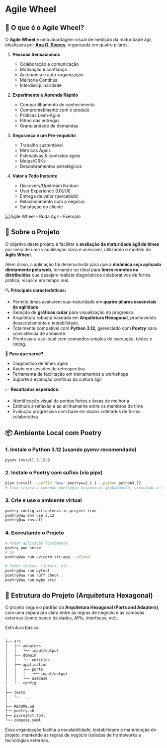 # Agile Wheel

## 🧠 O que é o Agile Wheel?

O **Agile Wheel** é uma abordagem visual de medição da maturidade ágil, idealizada por **[Ana G. Soares](https://www.linkedin.com/in/anagsoares/)**, organizada em quatro pilares:

1. **Pessoas Sensacionais**
    - Colaboração e comunicação
    - Motivação e confiança
    - Autonomia e auto-organização
    - Melhoria Contínua
    - Interdisciplinaridade

2. **Experimente e Aprenda Rápido**
    - Compartilhamento de conhecimento
    - Comprometimento com o produto
    - Práticas Lean-Agile
    - Ritmo das entregas
    - Granularidade de demandas

3. **Segurança é um Pré-requisito**
    - Trabalho sustentável
    - Métricas Ágeis
    - Estimativas & contratos ágeis
    - Metas/ORKs
    - Desdobramentos estratégicos

4. **Valor a Todo Instante**
    - Discovery/Upstream Kanban
    - User Experience (UX/UI)
    - Entrega de valor (percebido)
    - Relacionamento com o negócio
    - Satisfação do cliente

![Agile Wheel - Roda Ágil - Exemplo](<docs/assets/Agile Wheel - Roda Ágil by Ana G. Soares - Exemplo.jpg>)

## 🚀 Sobre o Projeto

O objetivo deste projeto é facilitar a **avaliação da maturidade ágil de times** por meio de uma visualização clara e acessível, utilizando o modelo do **Agile Wheel**.

Além disso, a aplicação foi desenvolvida para que a **dinâmica seja aplicada diretamente pela web**, tornando-se ideal para **times remotos ou distribuídos** que desejam realizar diagnósticos colaborativos de forma prática, visual e em tempo real.

🔍 **Principais características:**

- Permite times avaliarem sua maturidade em **quatro pilares essenciais da agilidade**.
- Geração de **gráficos radar** para visualização do progresso.
- Arquitetura robusta baseada em **Arquitetura Hexagonal**, promovendo desacoplamento e testabilidade.
- Totalmente compatível com **Python 3.12**, gerenciado com **Poetry** para consistência de ambiente.
- Pronto para uso local com comandos simples de execução, testes e linting.

🧪 **Para que serve?**

- Diagnóstico de times ágeis
- Apoio em sessões de retrospectiva
- Ferramenta de facilitação em treinamentos e workshops
- Suporte à evolução contínua da cultura ágil

📈 **Resultados esperados:**

- Identificação visual de pontos fortes e áreas de melhoria
- Estímulo à reflexão e ao alinhamento entre os membros do time
- Evolução progressiva com base em dados coletados de forma colaborativa


## 📦 Ambiente Local com Poetry

### 1. Instale o Python 3.12 (usando pyenv recomendado)

```bash
pyenv install 3.12.0
```


### 2. Instale o Poetry com sufixo (via pipx)

```bash
pipx install --suffix "@aw" poetry==2.1.1 --python python3.12
# Isso criará o comando poetry@aw disponível globalmente, vinculado à versão correta do Python e do Poetry.
```


### 3. Crie e use o ambiente virtual

```bash
poetry config virtualenvs.in-project true
poetry@aw env use 3.12
poetry@aw install
```


### 4. Executando o Projeto

```bash
# Rodar aplicação localmente
poetry poe serve
# ou
poetry@aw run uvicorn src:app --reload

# Rodar testes, linters, etc
poetry@aw run pytest
poetry@aw run ruff check .
poetry@aw run mypy src/
```



## 🧱 Estrutura do Projeto (Arquitetura Hexagonal)

O projeto segue o padrão da **Arquitetura Hexagonal (Ports and Adapters)**, com uma separação clara entre as regras de negócio e as camadas externas (como banco de dados, APIs, interfaces, etc).

Estrutura básica:

```sh
.
├── src
│   ├── adapters
│   │   └── input/output
│   ├── domain
│   │   └── entities
│   ├── application
│   │   ├── ports
│   │   │   └── input/output
│   │   └── usecase
│   └── config
│
├── tests
│   └── ...
│
├── README.md
├── poetry.sh
├── pyproject.toml
└── compose.yaml
```

Essa organização facilita a escalabilidade, testabilidade e manutenção do projeto, mantendo as regras de negócio isoladas de frameworks e tecnologias externas.
